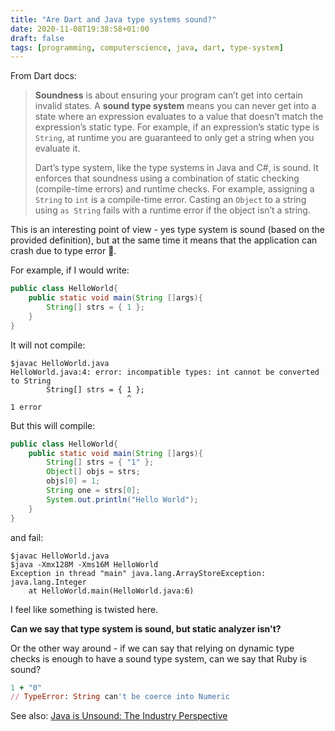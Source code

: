 ```yaml
---
title: "Are Dart and Java type systems sound?"
date: 2020-11-08T19:38:58+01:00
draft: false
tags: [programming, computerscience, java, dart, type-system]
---
```


From Dart docs:

> **Soundness** is about ensuring your program can’t get into certain invalid states. A **sound type system** means you can never get into a state where an expression evaluates to a value that doesn’t match the expression’s static type. For example, if an expression’s static type is `String`, at runtime you are guaranteed to only get a string when you evaluate it.
>
> Dart’s type system, like the type systems in Java and C#, is sound. It enforces that soundness using a combination of static checking (compile-time errors) and runtime checks. For example, assigning a `String` to `int` is a compile-time error. Casting an `Object` to a string using `as String` fails with a runtime error if the object isn’t a string.

This is an interesting point of view - yes type system is sound (based on the provided definition), but at the same time it means that the application can crash due to type error 🤔.

For example, if I would write:

```java
public class HelloWorld{
    public static void main(String []args){
        String[] strs = { 1 };
    }
}
```

It will not compile:

```
$javac HelloWorld.java
HelloWorld.java:4: error: incompatible types: int cannot be converted to String
        String[] strs = { 1 };
                          ^
1 error
```

But this will compile:

```java
public class HelloWorld{
    public static void main(String []args){
        String[] strs = { "1" };
        Object[] objs = strs;
        objs[0] = 1;
        String one = strs[0];
        System.out.println("Hello World");
    }
}
```

and fail:

```
$javac HelloWorld.java
$java -Xmx128M -Xms16M HelloWorld
Exception in thread "main" java.lang.ArrayStoreException: java.lang.Integer
	at HelloWorld.main(HelloWorld.java:6)

```

I feel like something is twisted here.

**Can we say that type system is sound, but static analyzer isn't?**

Or the other way around - if we can say that relying on dynamic type checks is enough to have a sound type system, can we say that Ruby is sound?

```ruby
1 + "0"
// TypeError: String can't be coerce into Numeric
```

See also: [Java is Unsound: The Industry Perspective](https://dev.to/rosstate/java-is-unsound-the-industry-perspective)
